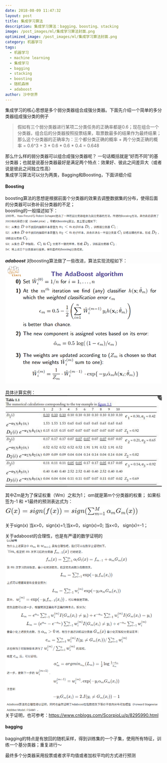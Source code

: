 ```yaml
---
date: 2018-08-09 11:47:32
layout: post
title: 集成学习算法
description: 集成学习算法：bagging、boosting、stacking
image: /post_images/ml/集成学习算法封面.png
optimized_image: /post_images/ml/集成学习算法封面.png
category: 机器学习
tags:
  - 机器学习
  - machine learning
  - 集成学习
  - bagging
  - stacking
  - boosting
  - 随机森林
  - adaboost
author: 沙中世界
---
```


集成学习的核心思想是多个弱分类器组合成强分类器。下面先介绍一个简单的多分类器组成强分类的例子<br>
> 假如有三个弱分类器进行某项二分类任务的正确率都是0.6；现在组合一个分类器，组合后的分类器按照投票结果，取票数最多的结果作为最终结果；那么这个分类器的正确率为：三个都分类正确的概率 + 两个分类正确的概率 = 0.6^3 + 3 * 0.6 * 0.6 * 0.4 = 0.648

那么什么样的弱分类器可以组合成强分类器呢？ 一句话概括就是“好而不同”的基分类器；也就是说基分类器最好是满足两个特点：效果好、彼此之间差异大（或者说是彼此之间独立性高）<br>
集成学习算法可以分为两类，Bagging和Boosting，下面详细介绍

#### Boosting ####
boosting算法的思想是根据前面个分类器的效果去调整数据集的分布，使得后面的分类器可以弥补前分类器的不足；<br>
boosting的一般描述如下：
![boosting算法描述](/my_docs/ml/images/7-1.jpg)<br>

***adaboost*** 对boosting算法做了一些改进，算法实现流程如下：<br>
![adaboost算法描述](/my_docs/ml/images/7-2.jpg)<br>

具体计算实例：
![adaboost计算实例](/my_docs/ml/images/7-3.jpg)<br>

其中Zm是为了保证权重（Wm）之和为1；
αm就是第m个分类器的权重；
如果标签为-1 和 +1最终的预测表达式为：<br>
![预测表达式](/my_docs/ml/images/7-5.jpg)  

关于sign(x)  当x>0，sign(x)=1;当x=0，sign(x)=0; 当x<0， sign(x)=-1；<br>



关于adaboost的合理性，也是有严谨的数学证明的<br>
![adaboost数学证明](/my_docs/ml/images/7-4.jpg)<br>
关于证明，也可参考：https://www.cnblogs.com/ScorpioLu/p/8295990.html

#### bagging ####

bagging的特点是有放回的随机采样，得到训练集的一个子集，使用所有特征，训练一个基分类器；重复进行～

最终多个分类器采用投票或者求平均值或者加权平均的方式进行预测
